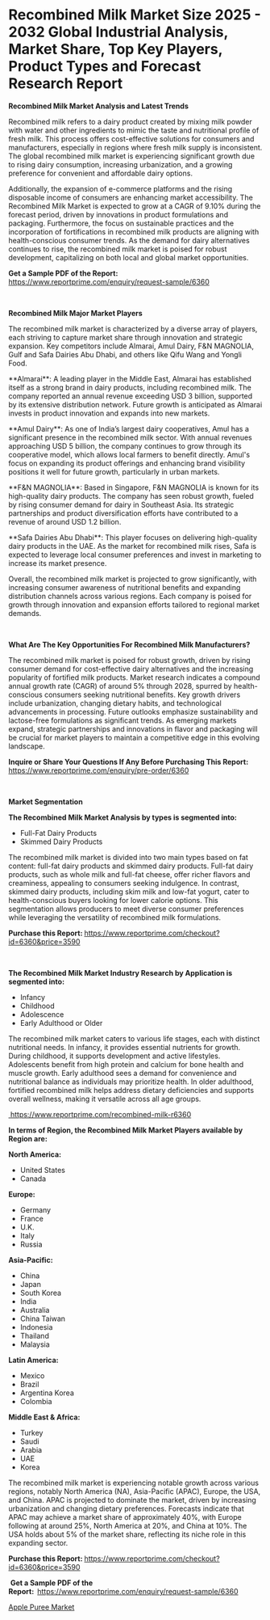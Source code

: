<p><h1>Recombined Milk Market Size 2025 - 2032 Global Industrial Analysis, Market Share, Top Key Players, Product Types and Forecast Research Report</h1></p><p><strong>Recombined Milk Market Analysis and Latest Trends</strong></p>
<p><p>Recombined milk refers to a dairy product created by mixing milk powder with water and other ingredients to mimic the taste and nutritional profile of fresh milk. This process offers cost-effective solutions for consumers and manufacturers, especially in regions where fresh milk supply is inconsistent. The global recombined milk market is experiencing significant growth due to rising dairy consumption, increasing urbanization, and a growing preference for convenient and affordable dairy options. </p><p>Additionally, the expansion of e-commerce platforms and the rising disposable income of consumers are enhancing market accessibility. The Recombined Milk Market is expected to grow at a CAGR of 9.10% during the forecast period, driven by innovations in product formulations and packaging. Furthermore, the focus on sustainable practices and the incorporation of fortifications in recombined milk products are aligning with health-conscious consumer trends. As the demand for dairy alternatives continues to rise, the recombined milk market is poised for robust development, capitalizing on both local and global market opportunities.</p></p>
<p><strong>Get a Sample PDF of the Report:&nbsp;</strong> <a href="https://www.reportprime.com/enquiry/request-sample/6360?utm_campaign=3492&utm_medium=2&utm_source=Github&utm_content=ia&utm_term=19032025&utm_id=recombined-milk">https://www.reportprime.com/enquiry/request-sample/6360</a></p>
<p>&nbsp;</p>
<p><strong>Recombined Milk Major Market Players</strong></p>
<p><p>The recombined milk market is characterized by a diverse array of players, each striving to capture market share through innovation and strategic expansion. Key competitors include Almarai, Amul Dairy, F&N MAGNOLIA, Gulf and Safa Dairies Abu Dhabi, and others like Qifu Wang and Yongli Food.</p><p>**Almarai**: A leading player in the Middle East, Almarai has established itself as a strong brand in dairy products, including recombined milk. The company reported an annual revenue exceeding USD 3 billion, supported by its extensive distribution network. Future growth is anticipated as Almarai invests in product innovation and expands into new markets.</p><p>**Amul Dairy**: As one of India’s largest dairy cooperatives, Amul has a significant presence in the recombined milk sector. With annual revenues approaching USD 5 billion, the company continues to grow through its cooperative model, which allows local farmers to benefit directly. Amul's focus on expanding its product offerings and enhancing brand visibility positions it well for future growth, particularly in urban markets.</p><p>**F&N MAGNOLIA**: Based in Singapore, F&N MAGNOLIA is known for its high-quality dairy products. The company has seen robust growth, fueled by rising consumer demand for dairy in Southeast Asia. Its strategic partnerships and product diversification efforts have contributed to a revenue of around USD 1.2 billion.</p><p>**Safa Dairies Abu Dhabi**: This player focuses on delivering high-quality dairy products in the UAE. As the market for recombined milk rises, Safa is expected to leverage local consumer preferences and invest in marketing to increase its market presence.</p><p>Overall, the recombined milk market is projected to grow significantly, with increasing consumer awareness of nutritional benefits and expanding distribution channels across various regions. Each company is poised for growth through innovation and expansion efforts tailored to regional market demands.</p></p>
<p>&nbsp;</p>
<p><strong>What Are The Key Opportunities For Recombined Milk Manufacturers?</strong></p>
<p><p>The recombined milk market is poised for robust growth, driven by rising consumer demand for cost-effective dairy alternatives and the increasing popularity of fortified milk products. Market research indicates a compound annual growth rate (CAGR) of around 5% through 2028, spurred by health-conscious consumers seeking nutritional benefits. Key growth drivers include urbanization, changing dietary habits, and technological advancements in processing. Future outlooks emphasize sustainability and lactose-free formulations as significant trends. As emerging markets expand, strategic partnerships and innovations in flavor and packaging will be crucial for market players to maintain a competitive edge in this evolving landscape.</p></p>
<p><strong>Inquire or Share Your Questions If Any Before Purchasing This Report:</strong> <a href="https://www.reportprime.com/enquiry/pre-order/6360?utm_campaign=3492&utm_medium=2&utm_source=Github&utm_content=ia&utm_term=19032025&utm_id=recombined-milk">https://www.reportprime.com/enquiry/pre-order/6360</a></p>
<p>&nbsp;</p>
<p><strong>Market Segmentation</strong></p>
<p><strong>The Recombined Milk Market Analysis by types is segmented into:</strong></p>
<p><ul><li>Full-Fat Dairy Products</li><li>Skimmed Dairy Products</li></ul></p>
<p><p>The recombined milk market is divided into two main types based on fat content: full-fat dairy products and skimmed dairy products. Full-fat dairy products, such as whole milk and full-fat cheese, offer richer flavors and creaminess, appealing to consumers seeking indulgence. In contrast, skimmed dairy products, including skim milk and low-fat yogurt, cater to health-conscious buyers looking for lower calorie options. This segmentation allows producers to meet diverse consumer preferences while leveraging the versatility of recombined milk formulations.</p></p>
<p><strong>Purchase this Report:&nbsp;</strong><a href="https://www.reportprime.com/checkout?id=6360&price=3590&utm_campaign=3492&utm_medium=2&utm_source=Github&utm_content=ia&utm_term=19032025&utm_id=recombined-milk">https://www.reportprime.com/checkout?id=6360&price=3590</a></p>
<p>&nbsp;</p>
<p><strong>The Recombined Milk Market Industry Research by Application is segmented into:</strong></p>
<p><ul><li>Infancy</li><li>Childhood</li><li>Adolescence</li><li>Early Adulthood or Older</li></ul></p>
<p><p>The recombined milk market caters to various life stages, each with distinct nutritional needs. In infancy, it provides essential nutrients for growth. During childhood, it supports development and active lifestyles. Adolescents benefit from high protein and calcium for bone health and muscle growth. Early adulthood sees a demand for convenience and nutritional balance as individuals may prioritize health. In older adulthood, fortified recombined milk helps address dietary deficiencies and supports overall wellness, making it versatile across all age groups.</p></p>
<p><a href="https://www.reportprime.com/recombined-milk-r6360?utm_campaign=3492&utm_medium=2&utm_source=Github&utm_content=ia&utm_term=19032025&utm_id=recombined-milk">&nbsp;https://www.reportprime.com/recombined-milk-r6360</a></p>
<p><strong>In terms of Region, the Recombined Milk Market Players available by Region are:</strong></p>
<p>
    <p> <strong> North America: </strong>
        <ul>
            <li>United States</li>
            <li>Canada</li>
        </ul>
        </p> 
    <p> <strong> Europe: </strong>
        <ul>
            <li>Germany</li>
            <li>France</li>
            <li>U.K.</li>
            <li>Italy</li>
            <li>Russia</li>
        </ul>
        </p> 
    <p> <strong> Asia-Pacific: </strong>
        <ul>
            <li>China</li>
            <li>Japan</li>
            <li>South Korea</li>
            <li>India</li>
            <li>Australia</li>
            <li>China Taiwan</li>
            <li>Indonesia</li>
            <li>Thailand</li>
            <li>Malaysia</li>
        </ul>
        </p> 
    <p> <strong> Latin America: </strong>
        <ul>
            <li>Mexico</li>
            <li>Brazil</li>
            <li>Argentina Korea</li>
            <li>Colombia</li>
        </ul>
        </p> 
    <p> <strong> Middle East & Africa: </strong>
        <ul>
            <li>Turkey</li>
            <li>Saudi</li>
            <li>Arabia</li>
            <li>UAE</li>
            <li>Korea</li>
        </ul>
    </p>
    </p>
<p><p>The recombined milk market is experiencing notable growth across various regions, notably North America (NA), Asia-Pacific (APAC), Europe, the USA, and China. APAC is projected to dominate the market, driven by increasing urbanization and changing dietary preferences. Forecasts indicate that APAC may achieve a market share of approximately 40%, with Europe following at around 25%, North America at 20%, and China at 10%. The USA holds about 5% of the market share, reflecting its niche role in this expanding sector.</p></p>
<p><strong>Purchase this Report: </strong><a href="https://www.reportprime.com/checkout?id=6360&price=3590&utm_campaign=3492&utm_medium=2&utm_source=Github&utm_content=ia&utm_term=19032025&utm_id=recombined-milk">https://www.reportprime.com/checkout?id=6360&price=3590</a></p>
<p>&nbsp;<strong>Get a Sample PDF of the Report:&nbsp;&nbsp;</strong><a href="https://www.reportprime.com/enquiry/request-sample/6360?utm_campaign=3492&utm_medium=2&utm_source=Github&utm_content=ia&utm_term=19032025&utm_id=recombined-milk">https://www.reportprime.com/enquiry/request-sample/6360</a></p>
<p><strong></strong></p>
<p><p><a href="https://github.com/marloy8/Market-Research-Report-List-7/blob/main/apple-puree-market.md?utm_campaign=3492&utm_medium=2&utm_source=Github&utm_content=ia&utm_term=19032025&utm_id=recombined-milk">Apple Puree Market</a></p></p>